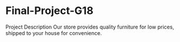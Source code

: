 # Final-Project-G18
Project Description
Our store provides quality furniture for low prices, shipped to your house for convenience.
